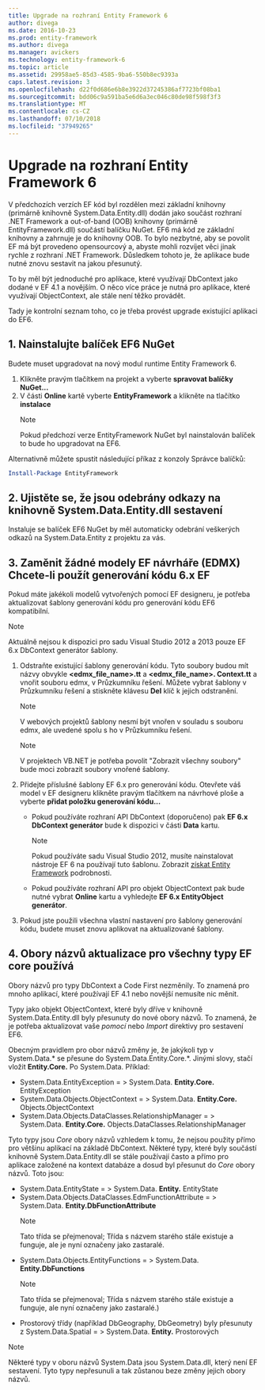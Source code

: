 ```yaml
---
title: Upgrade na rozhraní Entity Framework 6
author: divega
ms.date: 2016-10-23
ms.prod: entity-framework
ms.author: divega
ms.manager: avickers
ms.technology: entity-framework-6
ms.topic: article
ms.assetid: 29958ae5-85d3-4585-9ba6-550b8ec9393a
caps.latest.revision: 3
ms.openlocfilehash: d22f0d686e6b8e3922d37245386af7723bf08ba1
ms.sourcegitcommit: bdd06c9a591ba5e6d6a3ec046c80de98f598f3f3
ms.translationtype: MT
ms.contentlocale: cs-CZ
ms.lasthandoff: 07/10/2018
ms.locfileid: "37949265"
---
```

# <a name="upgrading-to-entity-framework-6"></a>Upgrade na rozhraní Entity Framework 6

V předchozích verzích EF kód byl rozdělen mezi základní knihovny (primárně knihovně System.Data.Entity.dll) dodán jako součást rozhraní .NET Framework a out-of-band (OOB) knihovny (primárně EntityFramework.dll) součástí balíčku NuGet. EF6 má kód ze základní knihovny a zahrnuje je do knihovny OOB. To bylo nezbytné, aby se povolit EF má být provedeno opensourcový a, abyste mohli rozvíjet věci jinak rychle z rozhraní .NET Framework. Důsledkem tohoto je, že aplikace bude nutné znovu sestavit na jakou přesunutý.

To by měl být jednoduché pro aplikace, které využívají DbContext jako dodané v EF 4.1 a novějším. O něco více práce je nutná pro aplikace, které využívají ObjectContext, ale stále není těžko provádět.

Tady je kontrolní seznam toho, co je třeba provést upgrade existující aplikaci do EF6.

## <a name="1-install-the-ef6-nuget-package"></a>1. Nainstalujte balíček EF6 NuGet

Budete muset upgradovat na nový modul runtime Entity Framework 6.

1. Klikněte pravým tlačítkem na projekt a vyberte **spravovat balíčky NuGet...**  
2. V části **Online** kartě vyberte **EntityFramework** a klikněte na tlačítko **instalace**  
   > [!NOTE]
   > Pokud předchozí verze EntityFramework NuGet byl nainstalován balíček to bude ho upgradovat na EF6.

Alternativně můžete spustit následující příkaz z konzoly Správce balíčků:

``` powershell
Install-Package EntityFramework
```

## <a name="2-ensure-that-assembly-references-to-systemdataentitydll-are-removed"></a>2. Ujistěte se, že jsou odebrány odkazy na knihovně System.Data.Entity.dll sestavení

Instaluje se balíček EF6 NuGet by měl automaticky odebrání veškerých odkazů na System.Data.Entity z projektu za vás.

## <a name="3-swap-any-ef-designer-edmx-models-to-use-ef-6x-code-generation"></a>3. Zaměnit žádné modely EF návrháře (EDMX) Chcete-li použít generování kódu 6.x EF

Pokud máte jakékoli modelů vytvořených pomocí EF designeru, je potřeba aktualizovat šablony generování kódu pro generování kódu EF6 kompatibilní.

> [!NOTE]
> Aktuálně nejsou k dispozici pro sadu Visual Studio 2012 a 2013 pouze EF 6.x DbContext generátor šablony.

1. Odstraňte existující šablony generování kódu. Tyto soubory budou mít názvy obvykle  **\<edmx_file_name\>.tt** a  **\<edmx_file_name\>. Context.tt** a vnořit souboru edmx, v Průzkumníku řešení. Můžete vybrat šablony v Průzkumníku řešení a stiskněte klávesu **Del** klíč k jejich odstranění.  
   > [!NOTE]
   > V webových projektů šablony nesmí být vnořen v souladu s souboru edmx, ale uvedené spolu s ho v Průzkumníku řešení.  

   > [!NOTE]
   > V projektech VB.NET je potřeba povolit "Zobrazit všechny soubory" bude moci zobrazit soubory vnořené šablony.
2. Přidejte příslušné šablony EF 6.x pro generování kódu. Otevřete váš model v EF designeru klikněte pravým tlačítkem na návrhové ploše a vyberte **přidat položku generování kódu...**
    - Pokud používáte rozhraní API DbContext (doporučeno) pak **EF 6.x DbContext generátor** bude k dispozici v části **Data** kartu.  
      > [!NOTE]
      > Pokud používáte sadu Visual Studio 2012, musíte nainstalovat nástroje EF 6 na používají tuto šablonu. Zobrazit [získat Entity Framework](~/ef6/fundamentals/install.md) podrobnosti.  

    - Pokud používáte rozhraní API pro objekt ObjectContext pak bude nutné vybrat **Online** kartu a vyhledejte **EF 6.x EntityObject generátor**.  
3. Pokud jste použili všechna vlastní nastavení pro šablony generování kódu, budete muset znovu aplikovat na aktualizované šablony.

## <a name="4-update-namespaces-for-any-core-ef-types-being-used"></a>4. Obory názvů aktualizace pro všechny typy EF core používá

Obory názvů pro typy DbContext a Code First nezměnily. To znamená pro mnoho aplikací, které používají EF 4.1 nebo novější nemusíte nic měnit.

Typy jako objekt ObjectContext, které byly dříve v knihovně System.Data.Entity.dll byly přesunuty do nové obory názvů. To znamená, že je potřeba aktualizovat vaše *pomocí* nebo *Import* direktivy pro sestavení EF6.

Obecným pravidlem pro obor názvů změny je, že jakýkoli typ v System.Data.* se přesune do System.Data.Entity.Core.*. Jinými slovy, stačí vložit **Entity.Core.** Po System.Data. Příklad:

- System.Data.EntityException = > System.Data. **Entity.Core.** EntityException  
- System.Data.Objects.ObjectContext = > System.Data. **Entity.Core.** Objects.ObjectContext  
- System.Data.Objects.DataClasses.RelationshipManager = > System.Data. **Entity.Core.** Objects.DataClasses.RelationshipManager  

Tyto typy jsou *Core* obory názvů vzhledem k tomu, že nejsou použity přímo pro většinu aplikací na základě DbContext. Některé typy, které byly součástí knihovně System.Data.Entity.dll se stále používají často a přímo pro aplikace založené na kontext databáze a dosud byl přesunut do *Core* obory názvů. Toto jsou:

- System.Data.EntityState = > System.Data. **Entity.** EntityState  
- System.Data.Objects.DataClasses.EdmFunctionAttribute = > System.Data. **Entity.DbFunctionAttribute**  
  > [!NOTE]
  > Tato třída se přejmenoval; Třída s názvem starého stále existuje a funguje, ale je nyní označeny jako zastaralé.  
- System.Data.Objects.EntityFunctions = > System.Data. **Entity.DbFunctions**  
  > [!NOTE]
  > Tato třída se přejmenoval; Třída s názvem starého stále existuje a funguje, ale nyní označeny jako zastaralé.)  
- Prostorový třídy (například DbGeography, DbGeometry) byly přesunuty z System.Data.Spatial = > System.Data. **Entity.** Prostorových

> [!NOTE]
> Některé typy v oboru názvů System.Data jsou System.Data.dll, který není EF sestavení. Tyto typy nepřesunuli a tak zůstanou beze změny jejich obory názvů.
